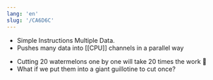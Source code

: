 ```yaml
---
lang: 'en'
slug: '/CA6D6C'
---
```


- Simple Instructions Multiple Data.
- Pushes many data into [[CPU]] channels in a parallel way



<Callout type="info" title="Imagine..." icon="💎">

- Cutting 20 watermelons one by one will take 20 times the work 🍉
- What if we put them into a giant guillotine to cut once?

</Callout>
